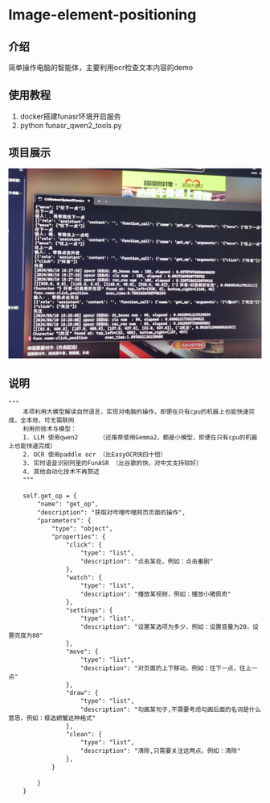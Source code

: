 # Image-element-positioning

## 介绍
简单操作电脑的智能体，主要利用ocr检查文本内容的demo

## 使用教程
1. docker搭建funasr环境开启服务
2. python funasr_qwen2_tools.py

## 项目展示
![5.jpg](./imgs/5.jpg)




## 说明
    """
        本项利用大模型解读自然语言，实现对电脑的操作，即便在只有cpu的机器上也能快速完成，全本地，可无需联网
        利用的技术与模型：
        1. LLM 使用qwen2      （还推荐使用Gemma2，都是小模型，即便在只有cpu的机器上也能快速完成）
        2. OCR 使用paddle ocr （比EasyOCR快四十倍）
        3. 实时语音识别阿里的FunASR （比谷歌的快，对中文支持较好）
        4. 其他自动化技术不再赘述
        """

        self.get_op = {
            "name": "get_op",
            "description": "获取对哔哩哔哩网页页面的操作",
            "parameters": {
                "type": "object",
                "properties": {
                    "click": {
                        "type": "list",
                        "description": "点击某处，例如：点击番剧"
                    },
                    "watch": {
                        "type": "list",
                        "description": "播放某视频，例如：播放小猪佩奇"
                    },
                    "settings": {
                        "type": "list",
                        "description": "设置某选项为多少，例如：设置音量为20，设置亮度为80"
                    },
                    "move": {
                        "type": "list",
                        "description": "对页面的上下移动，例如：往下一点，往上一点"
                    },
                    "draw": {
                        "type": "list",
                        "description": "勾画某句子,不需要考虑勾画后面的名词是什么意思，例如：框选螃蟹这种格式"
                    },
                    "clean": {
                        "type": "list",
                        "description": "清除,只需要关注这两点，例如：清除"
                    },
                }

            }
        }
